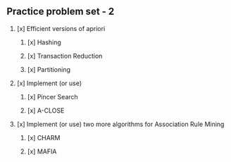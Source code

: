 ## Practice problem set - 2

1. [x] Efficient versions of apriori

   1. [x] Hashing

   2. [x] Transaction Reduction

   3. [x] Partitioning

2. [x] Implement (or use)

   1. [x] Pincer Search

   2. [x] A-CLOSE

3. [x] Implement (or use) two more algorithms for Association Rule Mining

   1. [x] CHARM

   2. [x] MAFIA

